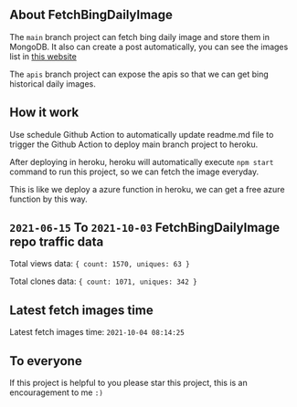 ## About FetchBingDailyImage

The `main` branch project can fetch bing daily image and store them in MongoDB.
It also can create a post automatically, you can see the images list in [this website](https://oursalbum.netlify.app)

The `apis` branch project can expose the apis so that we can get bing historical daily images.

## How it work

Use schedule Github Action to automatically update readme.md file to trigger the Github Action to deploy main branch project to heroku.

After deploying in heroku, heroku will automatically execute `npm start` command to run this project, so we can fetch the image everyday.

This is like we deploy a azure function in heroku, we can get a free azure function by this way.

## `2021-06-15` To `2021-10-03` FetchBingDailyImage repo traffic data

Total views data: `{ count: 1570, uniques: 63 }`

Total clones data: `{ count: 1071, uniques: 342 }`

## Latest fetch images time

Latest fetch images time: `2021-10-04 08:14:25`

## To everyone

If this project is helpful to you please star this project, this is an encouragement to me `:)`



